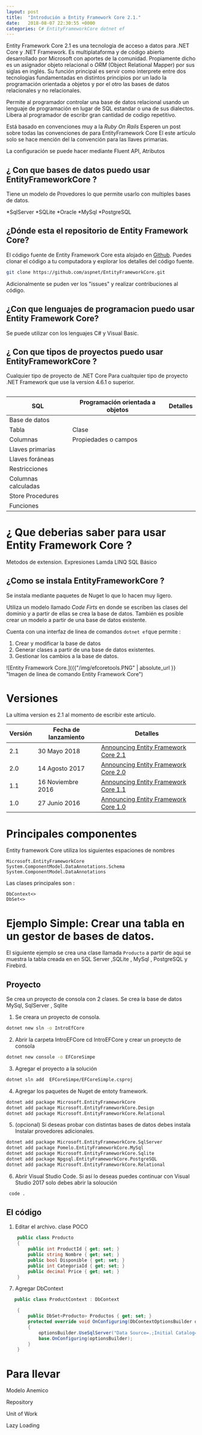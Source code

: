 ```yaml
---
layout: post
title:  "Introdución a Entity Framework Core 2.1."
date:   2018-08-07 22:30:55 +0000
categories: C# EntityFrameworkCore dotnet ef
---
```


Entity Framework Core 2.1 es una tecnologia de acceso a datos para .NET Core y .NET Framework. Es multiplataforma y de código abierto desarrollado por Microsoft con aportes de la comunidad. 
Propiamente dicho es un asignador objeto relacional o _ORM_ (Object Relational Mapper) por sus siglas en inglés. Su función principal es servir como interprete entre dos tecnologias fundamentadas 
en distintos principios por un lado la programación orientada a objetos y por el otro las bases de datos relacionales y no relacionales.

Permite al programador controlar una base de datos relacional usando un lenguaje de programación en lugar de SQL estandar o una de sus dialectos. 
Libera al programador de escribr gran cantidad de codigo repetitivo.

Está basado en convenciones muy a la _Ruby On Rails_ 
Esperen un post sobre todas las convenciones de para EntityFramework Core El este artículo solo se hace mención del la convención para las llaves primarias.

La configuración se puede hacer mediante Fluent API, Atributos

## ¿ Con que bases de datos puedo usar EntityFrameworkCore ?

Tiene un modelo de Provedores lo que permite usarlo con multiples bases de datos.

*SqlServer
*SQLite
*Oracle
*MySql
*PostgreSQL


## ¿Dónde esta el repositorio de Entity Framework Core?

El código fuente de Entity Framework Core esta alojado en [Github](https://github.com/aspnet/EntityFrameworkCore).
Puedes clonar el código a tu computadora y explorar los detalles del código fuente.

```bash
git clone https://github.com/aspnet/EntityFrameworkCore.git 
```
Adicionalmente se puden ver los "issues" y realizar contribuciones al código. 

## ¿Con que lenguajes de programacion puedo usar Entity Framework Core?

Se puede utilizar con los lenguajes C# y Visual Basic.

## ¿ Con que tipos de proyectos puedo usar EntityFrameworkCore ?

Cualquier tipo de proyecto de .NET Core 
Para cualtquier tipo de proyecto .NET Framework que use la version 4.6.1 o superior.

##


SQL             | Programación orientada a objetos|  Detalles
----------------| ---------------------------------|-----------
Base de datos   ||
Tabla           | Clase                            |
Columnas        | Propiedades o campos             |
Llaves primarias||
Llaves foráneas ||
Restricciones   ||
Columnas calculadas   ||
Store Procedures  ||
Funciones  ||



# ¿ Que deberias saber para usar Entity Framework Core ?
Metodos de extension.
Expresiones Lamda
LINQ
SQL Básico


## ¿Como se instala EntityFrameworkCore ?

Se instala mediante paquetes de Nuget lo que lo hacen muy ligero.

Utiliza un modelo llamado _Code Firts_ en donde se escriben las clases del dominio y a partir de ellas se crea la base de datos.
También es posible crear un modelo a partir de una base de datos existente.


Cuenta con una interfaz de linea de comandos  ```dotnet ef```que permite : 
1. Crear y modificar la base de datos
2. Generar clases a partir de una base de datos existentes.
3. Gestionar los cambios a la base de datos. 

![Entity Framework Core.]({{"/img/efcoretools.PNG" | absolute_url }} "Imagen de linea de comando Entity Framework Core")


# Versiones 

La ultima version es 2.1 al momento de escribir este artículo.

Versión | Fecha de lanzamiento|  Detalles
--------| --------------------|-----------
2.1     | 30 Mayo 2018        |[Announcing Entity Framework Core 2.1](https://blogs.msdn.microsoft.com/dotnet/2018/05/30/announcing-entity-framework-core-2-1/)
2.0     | 14 Agosto 2017      |[Announcing Entity Framework Core 2.0](https://blogs.msdn.microsoft.com/dotnet/2017/08/14/announcing-entity-framework-core-2-0/)
1.1     | 16 Noviembre 2016   |[Announcing Entity Framework Core 1.1](https://blogs.msdn.microsoft.com/dotnet/2016/11/16/announcing-entity-framework-core-1-1/)
1.0     | 27 Junio 2016       |[Announcing Entity Framework Core 1.0](https://blogs.msdn.microsoft.com/dotnet/2016/06/27/entity-framework-core-1-0-0-available/)

# Principales componentes

Entity framework Core utiliza los siguientes  espaciones de nombres 

```
Microsoft.EntityFrameworkCore
System.ComponentModel.DataAnnotations.Schema
System.ComponentModel.DataAnnotations
```

Las clases principales son :

```
DbContext<>
DbSet<>
```





# Ejemplo Simple: Crear una tabla en un gestor de bases de datos. 

El siguiente ejemplo se crea una clase llamada ```Producto``` a partir de aqui se muestra la tabla creada en en SQL Server ,SQLite , MySql  , PostgreSQL y Firebird.

## Proyecto

Se crea un proyecto de consola con 2 clases. 
Se crea la base de datos MySql, SqlServer , Sqlite 

1. Se creara un proyecto de consola.

```bash
dotnet new sln -o IntroEfCore  
```

2. Abrir la carpeta IntroEFCore cd IntroEFCore y crear un proeycto de consola

 ```bash
dotnet new console -o EFCoreSimpe
 ```

3. Agregar el proyecto a la solución

```bash
dotnet sln add  EFCoreSimpe/EFCoreSimple.csproj
```

4. Agregar los paquetes de Nuget de entoty framework.

```bash
dotnet add package Microsoft.EntityFrameworkCore
dotnet add package Microsoft.EntityFrameworkCore.Design
dotnet add package Microsoft.EntityFrameworkCore.Relational
```

5. (opcional) Si deseas probar con distintas bases de datos debes instala Instalar provedores adicionales.

```bash
dotnet add package Microsoft.EntityFrameworkCore.SqlServer
dotnet add package Pomelo.EntityFrameworkCore.MySql
dotnet add package Microsoft.EntityFrameworkCore.Sqlite
dotnet add package Npgsql.EntityFrameworkCore.PostgreSQL
dotnet add package Microsoft.EntityFrameworkCore.Relational
```

6. Abrir Visual Studio Code. Si así lo deseas puedes continuar con Visual Studio 2017 solo debes abrir la soloución 

```bash
 code .
```
## El código 

1. Editar el archivo. clase POCO

```cs
    public class Producto
    {
        public int ProductId { get; set; }
        public string Nombre { get; set; }
        public bool Disponible { get; set; }
        public int CategoriaId { get; set; }
        public decimal Price { get; set; }
    }
```

7. Agregar DbContext

```cs
   public class ProductContext : DbContext

    {
        public DbSet<Producto> Productos { get; set; }
        protected override void OnConfiguring(DbContextOptionsBuilder optionsBuilder)
        {
            optionsBuilder.UseSqlServer("Data Source=.;Initial Catalog=EfCoreDb;Integrated Security=True");
            base.OnConfiguring(optionsBuilder);
        }
    }
```

# Para llevar

Modelo Anemico

Repository 

Unit of Work

Lazy Loading